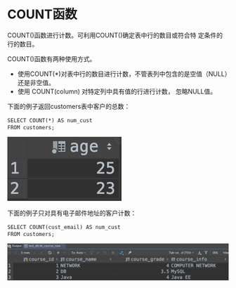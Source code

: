 # COUNT函数

COUNT\(\)函数进行计数。可利用COUNT\(\)确定表中行的数目或符合特 定条件的行的数目。

COUNT\(\)函数有两种使用方式。

* 使用COUNT\(\*\)对表中行的数目进行计数，不管表列中包含的是空值（NULL）还是非空值。
* 使用 COUNT\(column\) 对特定列中具有值的行进行计数， 忽略NULL值。

下面的例子返回customers表中客户的总数：

```text
SELECT COUNT(*) AS num_cust
FROM customers;
```

![](../../../.gitbook/assets/image%20%2853%29.png)

下面的例子只对具有电子邮件地址的客户计数：

```text
SELECT COUNT(cust_email) AS num_cust
FROM customers;
```

![](../../../.gitbook/assets/image%20%2887%29.png)

